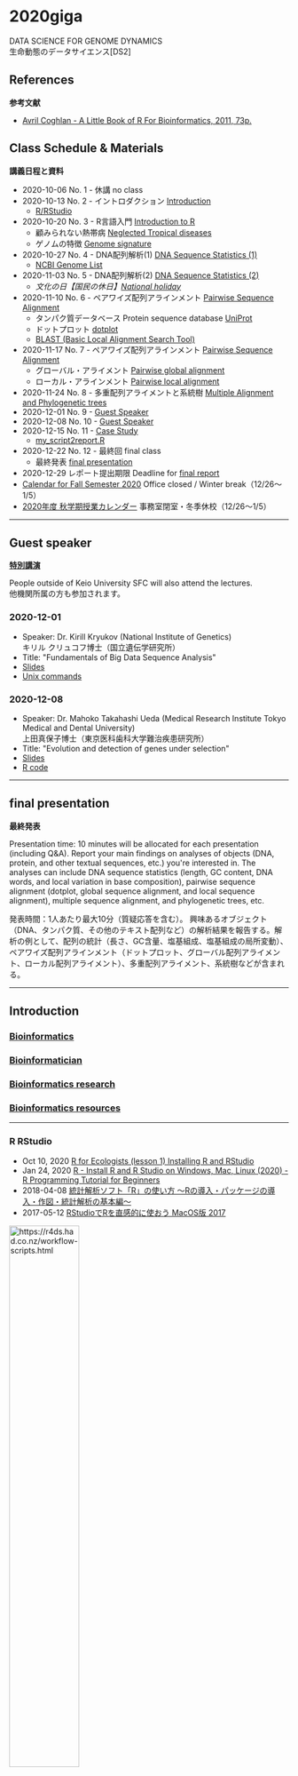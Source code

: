 # 2020giga

DATA SCIENCE FOR GENOME DYNAMICS  
生命動態のデータサイエンス[DS2]  

## References
**参考文献**
- [Avril Coghlan - A Little Book of R For Bioinformatics, 2011, 73p.](https://github.com/haruosuz/r4bioinfo/tree/master/R_Avril_Coghlan)

## Class Schedule & Materials
**講義日程と資料**

- 2020-10-06 No. 1 - 休講 no class 
- 2020-10-13 No. 2 - イントロダクション [Introduction](#introduction)
  - [R/RStudio](#r-rstudio)
- 2020-10-20 No. 3 - R言語入門 [Introduction to R](https://github.com/haruosuz/r4bioinfo/blob/master/R_Avril_Coghlan/README.md#how-to-install-r-and-a-brief-introduction-to-r)
  - 顧みられない熱帯病 [Neglected Tropical diseases](https://github.com/haruosuz/r4bioinfo/blob/master/R_Avril_Coghlan/README.md#neglected-tropical-diseases)
  - ゲノムの特徴 [Genome signature](https://github.com/haruosuz/DS4GD/blob/master/2018/CaseStudy.md#genome-signature)
- 2020-10-27 No. 4 - DNA配列解析(1) [DNA Sequence Statistics (1)](https://github.com/haruosuz/r4bioinfo/blob/master/R_Avril_Coghlan/README.md#dna-sequence-statistics-1)
  - [NCBI Genome List](https://github.com/haruosuz/DS4GD/blob/master/2020giga/CaseStudy.md#ncbi-genome-list)
- 2020-11-03 No. 5 - DNA配列解析(2) [DNA Sequence Statistics (2)](https://github.com/haruosuz/r4bioinfo/blob/master/R_Avril_Coghlan/README.md#dna-sequence-statistics-2)
  - *文化の日【国民の休日】[National holiday](https://www8.cao.go.jp/chosei/shukujitsu/gaiyou.html)*
- 2020-11-10 No. 6 - ペアワイズ配列アラインメント [Pairwise Sequence Alignment](https://github.com/haruosuz/r4bioinfo/blob/master/R_Avril_Coghlan/README.md#pairwise-sequence-alignment)
  - タンパク質データベース Protein sequence database [UniProt](https://github.com/haruosuz/r4bioinfo/blob/master/R_Avril_Coghlan/README.md#uniprot)
  - ドットプロット [dotplot](https://github.com/haruosuz/r4bioinfo/blob/master/R_Avril_Coghlan/README.md#comparing-two-sequences-using-a-dotplot)
  - [BLAST (Basic Local Alignment Search Tool)](https://github.com/haruosuz/DS4GD/blob/master/2020/CaseStudy.md#uniprot-blast)
- 2020-11-17 No. 7 - ペアワイズ配列アラインメント [Pairwise Sequence Alignment](https://github.com/haruosuz/r4bioinfo/blob/master/R_Avril_Coghlan/README.md#pairwise-sequence-alignment)
  - グローバル・アライメント [Pairwise global alignment](https://github.com/haruosuz/r4bioinfo/blob/master/R_Avril_Coghlan/README.md#pairwise-global-alignment-of-dna-sequences-using-the-needleman-wunsch-algorithm)
  - ローカル・アラインメント [Pairwise local alignment](https://github.com/haruosuz/r4bioinfo/blob/master/R_Avril_Coghlan/README.md#pairwise-local-alignment-of-protein-sequences-using-the-smith-waterman-algorithm)
- 2020-11-24 No. 8 - 多重配列アライメントと系統樹 [Multiple Alignment and Phylogenetic trees](https://github.com/haruosuz/r4bioinfo/blob/master/R_Avril_Coghlan/README.md#multiple-alignment-and-phylogenetic-trees)
- 2020-12-01 No. 9 - [Guest Speaker](#guest-speaker)
- 2020-12-08 No. 10 - [Guest Speaker](#guest-speaker)
- 2020-12-15 No. 11 - [Case Study](https://github.com/haruosuz/DS4GD/blob/master/2020giga/CaseStudy.md)
  - [my_script2report.R](https://github.com/haruosuz/r4bioinfo/raw/master/R_Avril_Coghlan/scripts.zip)
- 2020-12-22 No. 12 - 最終回 final class
  - 最終発表 [final presentation](#final-presentation)
- 2020-12-29 レポート提出期限 Deadline for [final report](https://github.com/haruosuz/DS4GD/blob/master/2020giga/CaseStudy.md#assignment-10)
- [Calendar for Fall Semester 2020](https://www.sfc.keio.ac.jp/en/2020/docs/2020授業カレンダー（秋学期）_en_200908.pdf)
Office closed / Winter break（12/26～1/5）
- [2020年度 秋学期授業カレンダー](https://www.sfc.keio.ac.jp/2020/doc/a5aad2815d3a06c2fbecaf77c540dd85f0f37fdc.pdf)
事務室閉室・冬季休校（12/26～1/5）

----------
## Guest speaker
**[特別講演](https://www.sfc.keio.ac.jp/faculty/class/special_lecture.html)**

People outside of Keio University SFC will also attend the lectures.  
他機関所属の方も参加されます。  

### 2020-12-01
- Speaker: Dr. Kirill Kryukov (National Institute of Genetics)  
キリル クリュコフ博士（国立遺伝学研究所）
- Title: "Fundamentals of Big Data Sequence Analysis"
- [Slides](https://github.com/haruosuz/DS4GD/blob/master/2020giga/guest-speaker/2020-12-01/Slides.pdf)
- [Unix commands](http://sayer.nig.ac.jp/kirill/practice-data/commands.txt)

### 2020-12-08
- Speaker: Dr. Mahoko Takahashi Ueda (Medical Research Institute Tokyo Medical and Dental University)  
上田真保子博士（東京医科歯科大学難治疾患研究所）
- Title: "Evolution and detection of genes under selection"
- [Slides](https://www.dropbox.com/sh/isus4f00hbqb8ns/AABP87sBvn6riKKCxqG-fp3Oa?dl=0)
- [R code](https://github.com/haruosuz/DS4GD/blob/master/2020giga/CaseStudy.md#2020-12-08)

----------
## final presentation
**最終発表**

Presentation time: 10 minutes will be allocated for each presentation (including Q&A).
Report your main findings on analyses of objects (DNA, protein, and other textual sequences, etc.) you're interested in. The analyses can include DNA sequence statistics (length, GC content, DNA words, and local variation in base composition), pairwise sequence alignment (dotplot, global sequence alignment, and local sequence alignment), multiple sequence alignment, and phylogenetic trees, etc.

発表時間：1人あたり最大10分（質疑応答を含む）。
興味あるオブジェクト（DNA、タンパク質、その他のテキスト配列など）の解析結果を報告する。解析の例として、配列の統計（長さ、GC含量、塩基組成、塩基組成の局所変動）、ペアワイズ配列アラインメント（ドットプロット、グローバル配列アライメント、ローカル配列アライメント）、多重配列アライメント、系統樹などが含まれる。

----------
## Introduction

### [Bioinformatics](http://blog.thegrandlocus.com/2015/06/what-is-bioinformatics-about)

### [Bioinformatician](https://www.biostars.org/p/223069/)

### [Bioinformatics research](https://github.com/haruosuz/books/blob/master/bbs/README.md#13-principal-applications-of-bioinformatics)

### [Bioinformatics resources](https://github.com/haruosuz/books/tree/master/bbs#15-publicly-available-bioinformatics-resources)

----------
### R RStudio
- Oct 10, 2020 [R for Ecologists (lesson 1) Installing R and RStudio](https://www.youtube.com/watch?v=YKvkXKeGoa8)
- Jan 24, 2020 [R - Install R and R Studio on Windows, Mac, Linux (2020) - R Programming Tutorial for Beginners](https://www.youtube.com/watch?v=YBAWVNWiZlU)
- 2018-04-08 [統計解析ソフト「R」の使い方 〜Rの導入・パッケージの導入・作図・統計解析の基本編〜](https://doi.org/10.7875/togotv.2018.098)
- 2017-05-12 [RStudioでRを直感的に使おう MacOS版 2017](https://doi.org/10.7875/togotv.2017.043)

<img src="https://d33wubrfki0l68.cloudfront.net/8a64bb047429d7ae0e2acae35c40e421e6439bf6/80e5d/diagrams/rstudio-editor.png" alt="https://r4ds.had.co.nz/workflow-scripts.html" width=50%>

----------

